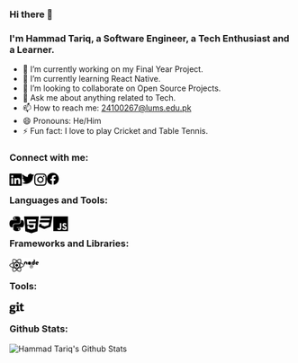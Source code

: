 ### Hi there 👋

### I'm Hammad Tariq, a Software Engineer, a Tech Enthusiast and a Learner.

- 🔭 I’m currently working on my Final Year Project.
- 🌱 I’m currently learning React Native.
- 👯 I’m looking to collaborate on Open Source Projects.
- 💬 Ask me about anything related to Tech.
- 📫 How to reach me: 24100267@lums.edu.pk
- 😄 Pronouns: He/Him
- ⚡ Fun fact: I love to play Cricket and Table Tennis.

### Connect with me:
[<img align="left" alt="Hammad Tariq | LinkedIn" width="22px" src="./icons/linkedin.svg" />][linkedin]
[<img align="left" alt="Hammad Tariq | Twitter" width="22px" src="./icons/twitter.svg" />][twitter]
[<img align="left" alt="Hammad Tariq | Instagram" width="22px" src="./icons/instagram.svg" />][instagram]
[<img align="left" alt="Hammad Tariq | Facebook" width="22px" src="./icons/facebook.svg" />][facebook]

<br />

### Languages and Tools:
<img align="left" alt="Python" width="26px" src="./icons/python.svg" />
<img align="left" alt="HTML5" width="26px" src="./icons/html5.svg" />
<img align="left" alt="CSS3" width="26px" src="./icons/css3.svg" />
<img align="left" alt="JavaScript" width="26px" src="./icons/js.svg" />

<br />

### Frameworks and Libraries:
<img align="left" alt="React" width="26px" src="./icons/react.svg" />
<img align="left" alt="Node.js" width="26px" src="./icons/node.svg" />

<br />

### Tools:
<img align="left" alt="Git" width="26px" src="./icons/git.svg" />

<br />

### Github Stats:
<img align="left" alt="Hammad Tariq's Github Stats" src="https://github-readme-stats.vercel.app/api?username=hammadtariq838&show_icons=true&hide_border=true" />

[linkedin]: https://www.linkedin.com/in/hammadtariq838/
[twitter]: https://twitter.com/hammadtariq838
[instagram]: https://www.instagram.com/hammadtariq838/
[facebook]: https://www.facebook.com/hammadtariq838
